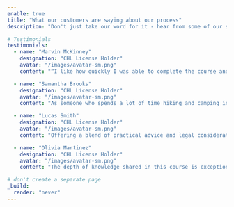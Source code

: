 ```yaml
---
enable: true
title: "What our customers are saying about our process"
description: "Don't just take our word for it - hear from some of our satisfied users!  Check out some of our testimonials below to see what others are saying about Hugoplate."

# Testimonials
testimonials:
  - name: "Marvin McKinney"
    designation: "CHL License Holder"
    avatar: "/images/avatar-sm.png"
    content: "“I like how quickly I was able to complete the course and receive my certificate because I needed it for my appointment with the county sheriff."

  - name: "Samantha Brooks"
    designation: "CHL License Holder"
    avatar: "/images/avatar-sm.png"
    content: "As someone who spends a lot of time hiking and camping in remote areas, this course gave me the confidence and knowledge I needed for responsible carry. The instructors were knowledgeable and approachable."

  - name: "Lucas Smith"
    designation: "CHL License Holder"
    avatar: "/images/avatar-sm.png"
    content: "Offering a blend of practical advice and legal considerations, this course is a must for anyone serious about self-defense and personal safety."

  - name: "Olivia Martinez"
    designation: "CHL License Holder"
    avatar: "/images/avatar-sm.png"
    content: "The depth of knowledge shared in this course is exceptional. It covers not just the basics but also intricate details about laws and ethical considerations."

# don't create a separate page
_build:
  render: "never"
---
```

